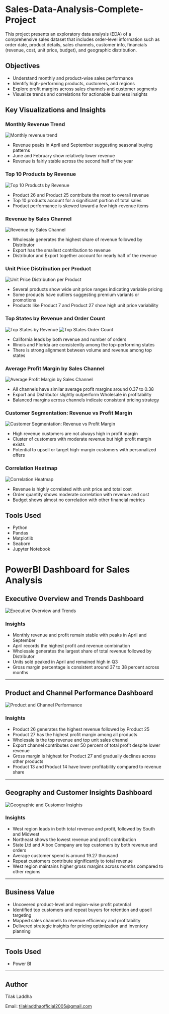 # Sales-Data-Analysis-Complete-Project

This project presents an exploratory data analysis (EDA) of a comprehensive sales dataset that includes order-level information such as order date, product details, sales channels, customer info, financials (revenue, cost, unit price, budget), and geographic distribution.

## Objectives

- Understand monthly and product-wise sales performance
- Identify high-performing products, customers, and regions
- Explore profit margins across sales channels and customer segments
- Visualize trends and correlations for actionable business insights

## Key Visualizations and Insights

### Monthly Revenue Trend

![Monthly revenue trend](/images/Monthly%20Revenue%20Trend%20\(Combined%20Across%20Years.png)


- Revenue peaks in April and September suggesting seasonal buying patterns
- June and February show relatively lower revenue
- Revenue is fairly stable across the second half of the year

### Top 10 Products by Revenue

![Top 10 Products by Revenue](/images/Top%2010%20Products%20by%20Revenue.png)


- Product 26 and Product 25 contribute the most to overall revenue
- Top 10 products account for a significant portion of total sales
- Product performance is skewed toward a few high-revenue items

### Revenue by Sales Channel

![Revenue by Sales Channel](/images/Revenue%20Distribution%20by%20Sales%20Channel.png)


- Wholesale generates the highest share of revenue followed by Distributor
- Export has the smallest contribution to revenue
- Distributor and Export together account for nearly half of the revenue

### Unit Price Distribution per Product

![Unit Price Distribution per Product](/images/Unit%20Price%20Distribution%20per%20Product.png)

- Several products show wide unit price ranges indicating variable pricing
- Some products have outliers suggesting premium variants or promotions
- Products like Product 7 and Product 27 show high unit price variability

### Top States by Revenue and Order Count

![Top States by Revenue](/images/Top%2010%20States%20by%20Revenue.png)
![Top States Order Count](/images/Top%2010%20States%20by%20Order%20Count.png)


- California leads by both revenue and number of orders
- Illinois and Florida are consistently among the top-performing states
- There is strong alignment between volume and revenue among top states

### Average Profit Margin by Sales Channel

![Average Profit Margin by Sales Channel](/images/Average%20Profit%20Margin%20by%20Sales%20Channel.png)


- All channels have similar average profit margins around 0.37 to 0.38
- Export and Distributor slightly outperform Wholesale in profitability
- Balanced margins across channels indicate consistent pricing strategy

### Customer Segmentation: Revenue vs Profit Margin

![Customer Segmentation: Revenue vs Profit Margin](/images/Customer%20Segmentation%20Revenue%20&%20Profit%20Margin.png)


- High revenue customers are not always high in profit margin
- Cluster of customers with moderate revenue but high profit margin exists
- Potential to upsell or target high-margin customers with personalized offers

### Correlation Heatmap

![Correlation Heatmap](/images/Correlation%20Heatmap.png)


- Revenue is highly correlated with unit price and total cost
- Order quantity shows moderate correlation with revenue and cost
- Budget shows almost no correlation with other financial metrics

## Tools Used

- Python
- Pandas
- Matplotlib
- Seaborn
- Jupyter Notebook

# PowerBI Dashboard for Sales Analysis

## Executive Overview and Trends Dashboard

![Executive Overview and Trends](images/dashboard_page1.png)

### Insights

- Monthly revenue and profit remain stable with peaks in April and September
- April records the highest profit and revenue combination
- Wholesale generates the largest share of total revenue followed by Distributor
- Units sold peaked in April and remained high in Q3
- Gross margin percentage is consistent around 37 to 38 percent across months

---

## Product and Channel Performance Dashboard

![Product and Channel Performance](images/dashboard_page2.png)

### Insights

- Product 26 generates the highest revenue followed by Product 25
- Product 27 has the highest profit margin among all products
- Wholesale is the top revenue and top unit sales channel
- Export channel contributes over 50 percent of total profit despite lower revenue
- Gross margin is highest for Product 27 and gradually declines across other products
- Product 13 and Product 14 have lower profitability compared to revenue share

---

## Geography and Customer Insights Dashboard

![Geographic and Customer Insights](images/dashboard_page3.png)

### Insights

- West region leads in both total revenue and profit, followed by South and Midwest
- Northeast shows the lowest revenue and profit contribution
- State Ltd and Aibox Company are top customers by both revenue and orders
- Average customer spend is around 19.27 thousand
- Repeat customers contribute significantly to total revenue
- West region maintains higher gross margins across months compared to other regions

---

## Business Value

- Uncovered product-level and region-wise profit potential
- Identified top customers and repeat buyers for retention and upsell targeting
- Mapped sales channels to revenue efficiency and profitability
- Delivered strategic insights for pricing optimization and inventory planning

---

## Tools Used

- Power BI
---

## Author

Tilak Laddha

Email: tilakladdhaofficial2005@gmail.com


